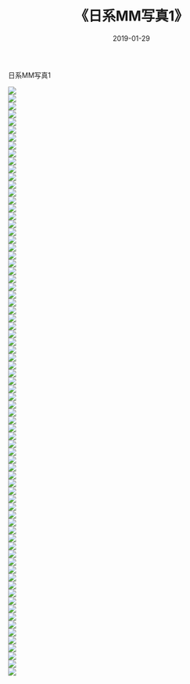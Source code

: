 ﻿---
layout: post
title:  《日系MM写真1》
date:   2019-01-29
img: http://img.660000.xyz/Sharelink/性感/2019/日系MM写真1/000.jpg
categories: [美女, 清纯, 唯美]
---

日系MM写真1

  ![](http://img.660000.xyz/Sharelink/性感/2019/日系MM写真1/001.jpg) <br> ![](http://img.660000.xyz/Sharelink/性感/2019/日系MM写真1/002.jpg) <br> ![](http://img.660000.xyz/Sharelink/性感/2019/日系MM写真1/003.jpg) <br> ![](http://img.660000.xyz/Sharelink/性感/2019/日系MM写真1/004.jpg) <br> ![](http://img.660000.xyz/Sharelink/性感/2019/日系MM写真1/005.jpg) <br> ![](http://img.660000.xyz/Sharelink/性感/2019/日系MM写真1/006.jpg) <br> ![](http://img.660000.xyz/Sharelink/性感/2019/日系MM写真1/007.jpg) <br> ![](http://img.660000.xyz/Sharelink/性感/2019/日系MM写真1/008.jpg) <br> ![](http://img.660000.xyz/Sharelink/性感/2019/日系MM写真1/009.jpg) <br> ![](http://img.660000.xyz/Sharelink/性感/2019/日系MM写真1/010.jpg) <br> ![](http://img.660000.xyz/Sharelink/性感/2019/日系MM写真1/011.jpg) <br> ![](http://img.660000.xyz/Sharelink/性感/2019/日系MM写真1/012.jpg) <br> ![](http://img.660000.xyz/Sharelink/性感/2019/日系MM写真1/013.jpg) <br> ![](http://img.660000.xyz/Sharelink/性感/2019/日系MM写真1/014.jpg) <br> ![](http://img.660000.xyz/Sharelink/性感/2019/日系MM写真1/015.jpg) <br> ![](http://img.660000.xyz/Sharelink/性感/2019/日系MM写真1/016.jpg) <br> ![](http://img.660000.xyz/Sharelink/性感/2019/日系MM写真1/017.jpg) <br> ![](http://img.660000.xyz/Sharelink/性感/2019/日系MM写真1/018.jpg) <br> ![](http://img.660000.xyz/Sharelink/性感/2019/日系MM写真1/019.jpg) <br> ![](http://img.660000.xyz/Sharelink/性感/2019/日系MM写真1/020.jpg) <br> ![](http://img.660000.xyz/Sharelink/性感/2019/日系MM写真1/021.jpg) <br> ![](http://img.660000.xyz/Sharelink/性感/2019/日系MM写真1/022.jpg) <br> ![](http://img.660000.xyz/Sharelink/性感/2019/日系MM写真1/023.jpg) <br> ![](http://img.660000.xyz/Sharelink/性感/2019/日系MM写真1/024.jpg) <br> ![](http://img.660000.xyz/Sharelink/性感/2019/日系MM写真1/025.jpg) <br> ![](http://img.660000.xyz/Sharelink/性感/2019/日系MM写真1/026.jpg) <br> ![](http://img.660000.xyz/Sharelink/性感/2019/日系MM写真1/027.jpg) <br> ![](http://img.660000.xyz/Sharelink/性感/2019/日系MM写真1/028.jpg) <br> ![](http://img.660000.xyz/Sharelink/性感/2019/日系MM写真1/029.jpg) <br> ![](http://img.660000.xyz/Sharelink/性感/2019/日系MM写真1/030.jpg) <br> ![](http://img.660000.xyz/Sharelink/性感/2019/日系MM写真1/031.jpg) <br> ![](http://img.660000.xyz/Sharelink/性感/2019/日系MM写真1/032.jpg) <br> ![](http://img.660000.xyz/Sharelink/性感/2019/日系MM写真1/033.jpg) <br> ![](http://img.660000.xyz/Sharelink/性感/2019/日系MM写真1/034.jpg) <br> ![](http://img.660000.xyz/Sharelink/性感/2019/日系MM写真1/035.jpg) <br> ![](http://img.660000.xyz/Sharelink/性感/2019/日系MM写真1/036.jpg) <br> ![](http://img.660000.xyz/Sharelink/性感/2019/日系MM写真1/037.jpg) <br> ![](http://img.660000.xyz/Sharelink/性感/2019/日系MM写真1/038.jpg) <br> ![](http://img.660000.xyz/Sharelink/性感/2019/日系MM写真1/039.jpg) <br> ![](http://img.660000.xyz/Sharelink/性感/2019/日系MM写真1/040.jpg) <br> ![](http://img.660000.xyz/Sharelink/性感/2019/日系MM写真1/041.jpg) <br> ![](http://img.660000.xyz/Sharelink/性感/2019/日系MM写真1/042.jpg) <br> ![](http://img.660000.xyz/Sharelink/性感/2019/日系MM写真1/043.jpg) <br> ![](http://img.660000.xyz/Sharelink/性感/2019/日系MM写真1/044.jpg) <br> ![](http://img.660000.xyz/Sharelink/性感/2019/日系MM写真1/045.jpg) <br> ![](http://img.660000.xyz/Sharelink/性感/2019/日系MM写真1/046.jpg) <br> ![](http://img.660000.xyz/Sharelink/性感/2019/日系MM写真1/047.jpg) <br> ![](http://img.660000.xyz/Sharelink/性感/2019/日系MM写真1/048.jpg) <br> ![](http://img.660000.xyz/Sharelink/性感/2019/日系MM写真1/049.jpg) <br> ![](http://img.660000.xyz/Sharelink/性感/2019/日系MM写真1/050.jpg) <br> ![](http://img.660000.xyz/Sharelink/性感/2019/日系MM写真1/051.jpg) <br> ![](http://img.660000.xyz/Sharelink/性感/2019/日系MM写真1/052.jpg) <br> ![](http://img.660000.xyz/Sharelink/性感/2019/日系MM写真1/053.jpg) <br> ![](http://img.660000.xyz/Sharelink/性感/2019/日系MM写真1/054.jpg) <br> ![](http://img.660000.xyz/Sharelink/性感/2019/日系MM写真1/055.jpg) <br> ![](http://img.660000.xyz/Sharelink/性感/2019/日系MM写真1/056.jpg) <br> ![](http://img.660000.xyz/Sharelink/性感/2019/日系MM写真1/057.jpg) <br> ![](http://img.660000.xyz/Sharelink/性感/2019/日系MM写真1/058.jpg) <br> ![](http://img.660000.xyz/Sharelink/性感/2019/日系MM写真1/059.jpg) <br> ![](http://img.660000.xyz/Sharelink/性感/2019/日系MM写真1/060.jpg) <br> ![](http://img.660000.xyz/Sharelink/性感/2019/日系MM写真1/061.jpg) <br> ![](http://img.660000.xyz/Sharelink/性感/2019/日系MM写真1/062.jpg) <br> ![](http://img.660000.xyz/Sharelink/性感/2019/日系MM写真1/063.jpg) <br> ![](http://img.660000.xyz/Sharelink/性感/2019/日系MM写真1/064.jpg) <br> ![](http://img.660000.xyz/Sharelink/性感/2019/日系MM写真1/065.jpg) <br> ![](http://img.660000.xyz/Sharelink/性感/2019/日系MM写真1/066.jpg) <br> ![](http://img.660000.xyz/Sharelink/性感/2019/日系MM写真1/067.jpg) <br> ![](http://img.660000.xyz/Sharelink/性感/2019/日系MM写真1/068.jpg) <br> ![](http://img.660000.xyz/Sharelink/性感/2019/日系MM写真1/069.jpg) <br> ![](http://img.660000.xyz/Sharelink/性感/2019/日系MM写真1/070.jpg) <br> ![](http://img.660000.xyz/Sharelink/性感/2019/日系MM写真1/071.jpg) <br> ![](http://img.660000.xyz/Sharelink/性感/2019/日系MM写真1/072.jpg) <br> ![](http://img.660000.xyz/Sharelink/性感/2019/日系MM写真1/073.jpg) <br> ![](http://img.660000.xyz/Sharelink/性感/2019/日系MM写真1/074.jpg) <br> ![](http://img.660000.xyz/Sharelink/性感/2019/日系MM写真1/075.jpg) <br>